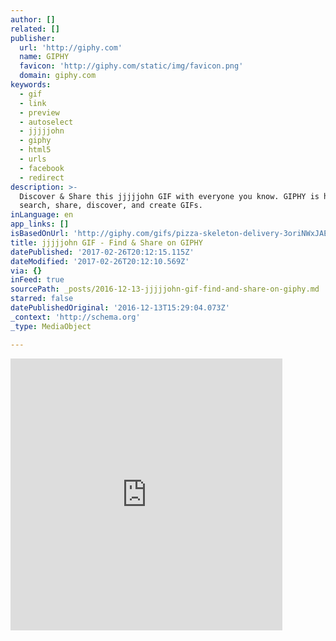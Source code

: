 ```yaml
---
author: []
related: []
publisher:
  url: 'http://giphy.com'
  name: GIPHY
  favicon: 'http://giphy.com/static/img/favicon.png'
  domain: giphy.com
keywords:
  - gif
  - link
  - preview
  - autoselect
  - jjjjjohn
  - giphy
  - html5
  - urls
  - facebook
  - redirect
description: >-
  Discover & Share this jjjjjohn GIF with everyone you know. GIPHY is how you
  search, share, discover, and create GIFs.
inLanguage: en
app_links: []
isBasedOnUrl: 'http://giphy.com/gifs/pizza-skeleton-delivery-3oriNWxJAEYUt59Ego'
title: jjjjjohn GIF - Find & Share on GIPHY
datePublished: '2017-02-26T20:12:15.115Z'
dateModified: '2017-02-26T20:12:10.569Z'
via: {}
inFeed: true
sourcePath: _posts/2016-12-13-jjjjjohn-gif-find-and-share-on-giphy.md
starred: false
datePublishedOriginal: '2016-12-13T15:29:04.073Z'
_context: 'http://schema.org'
_type: MediaObject

---
```

<iframe src="http://cdn.embedly.com/widgets/media.html?src=https%3A%2F%2Fgiphy.com%2Fembed%2F3oriNWxJAEYUt59Ego%2Ftwitter%2Fiframe&amp;src_secure=1&amp;url=http%3A%2F%2Fgiphy.com%2Fgifs%2Fpizza-skeleton-delivery-3oriNWxJAEYUt59Ego&amp;image=https%3A%2F%2Fmedia.giphy.com%2Fmedia%2F3oriNWxJAEYUt59Ego%2Fgiphy.gif&amp;key=b7d04c9b404c499eba89ee7072e1c4f7&amp;type=text%2Fhtml&amp;schema=giphy" width="435" height="435" scrolling="no" frameborder="0" allowfullscreen="" style=""></iframe>